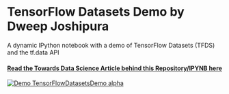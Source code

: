 # TensorFlow Datasets Demo by Dweep Joshipura
A dynamic IPython notebook with a demo of TensorFlow Datasets (TFDS) and the tf.data API           
#### [Read the Towards Data Science Article behind this Repository/IPYNB here](https://towardsdatascience.com/youre-importing-data-wrong-c171f52eea00)            
[![Demo TensorFlowDatasetsDemo alpha](https://github.com/djthegr8/TensorFlowDatasetsDemo/raw/main/mediumarticle.gif)](https://towardsdatascience.com/youre-importing-data-wrong-c171f52eea00)

